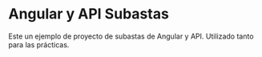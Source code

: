 # Angular y API Subastas
Este un ejemplo de proyecto de subastas de Angular y API. Utilizado tanto para las prácticas.
